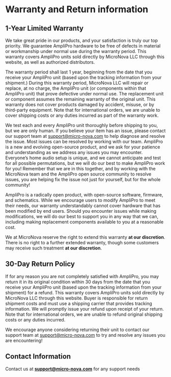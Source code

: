 # Warranty and Return information
## 1-Year Limited Warranty

We take great pride in our products, and your satisfaction is truly our top priority. We guarantee AmpliPro hardware to be free of defects in material or workmanship under normal use during the warranty period. This warranty covers AmpliPro units sold directly by MicroNova LLC through this website, as well as authorized distributors.

The warranty period shall last 1 year, beginning from the date that you receive your AmpliPro unit (based upon the tracking information from your shipment.) During this warranty period, MicroNova LLC will repair or replace, at no charge, the AmpliPro unit (or components within that AmpliPro unit) that prove defective under normal use. The replacement unit or component assumes the remaining warranty of the original unit. This warranty does not cover products damaged by accident, misuse, or by third-party equipment. Note that for international orders, we are unable to cover shipping costs or any duties incurred as part of the warranty work.

We test each and every AmpliPro unit thoroughly before shipping to you, but we are only human. If you believe your item has an issue, please contact our support team at support@micro-nova.com to help diagnose and resolve the issue. Most issues can be resolved by working with our team. AmpliPro is a new and evolving open-source product, and we ask for your patience and understanding as we address any issues you may encounter. Everyone’s home audio setup is unique, and we cannot anticipate and test for all possible permutations, but we will do our best to make AmpliPro work for you! Remember that we are in this together, and by working with the MicroNova team and the AmpliPro open source community to resolve issues, you are helping fix the issue not just for yourself, but for the whole community!

AmpliPro is a radically open product, with open-source software, firmware, and schematics. While we encourage users to modify AmpliPro to meet their needs, our warranty understandably cannot cover hardware that has been modified by end users. Should you encounter issues while making modifications, we will do our best to support you in any way that we can, including making replacement components available to you at a reasonable cost.

We at MicroNova reserve the right to extend this warranty **at our discretion**. There is no right to a further extended warranty, though some customers may receive such treatment **at our discretion**.

## 30-Day Return Policy

If for any reason you are not completely satisfied with AmpliPro, you may return it in its original condition within 30 days from the date that you receive your AmpliPro unit (based upon the tracking information from your shipment) for a refund. This warranty covers AmpliPro units sold directly by MicroNova LLC through this website. Buyer is responsible for return shipment costs and must use a shipping carrier that provides tracking information. We will promptly issue your refund upon receipt of your return. Note that for international orders, we are unable to refund original shipping costs or any duties incurred.

We encourage anyone considering returning their unit to contact our support team at support@micro-nova.com to try and resolve any issues you are encountering!


## Contact Information

Contact us at **support@micro-nova.com** for any support needs
